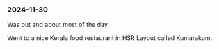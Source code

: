 ### 2024-11-30
Was out and about most of the day.

Went to a nice Kerala food restaurant in HSR Layout called Kumarakom.
